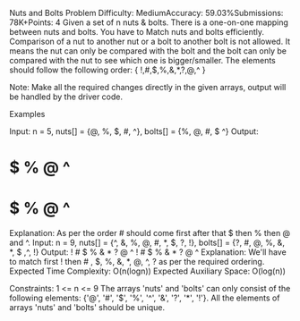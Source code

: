 Nuts and Bolts Problem
Difficulty: MediumAccuracy: 59.03%Submissions: 78K+Points: 4
Given a set of n nuts & bolts. There is a one-on-one mapping between nuts and bolts. You have to Match nuts and bolts efficiently. Comparison of a nut to another nut or a bolt to another bolt is not allowed. It means the nut can only be compared with the bolt and the bolt can only be compared with the nut to see which one is bigger/smaller.
The elements should follow the following order: { !,#,$,%,&,*,?,@,^ }

Note: Make all the required changes directly in the given arrays, output will be handled by the driver code.

Examples

Input: n = 5, nuts[] = {@, %, $, #, ^}, bolts[] = {%, @, #, $ ^}
Output: 
# $ % @ ^
# $ % @ ^
Explanation: As per the order # should come first after that $ then % then @ and ^. 
Input: n = 9, nuts[] = {^, &, %, @, #, *, $, ?, !}, bolts[] = {?, #, @, %, &, *, $ ,^, !}
Output: 
! # $ % & * ? @ ^
! # $ % & * ? @ ^
Explanation: We'll have to match first ! then  # , $,  %,  &,  *,  @,  ^,  ? as per the required ordering.
Expected Time Complexity: O(n(logn))
Expected Auxiliary Space: O(log(n))

Constraints:
1 <= n <= 9
The arrays 'nuts' and 'bolts' can only consist of the following elements: {'@', '#', '$', '%', '^', '&', '?', '*', '!'}.
All the elements of arrays 'nuts' and 'bolts' should be unique.